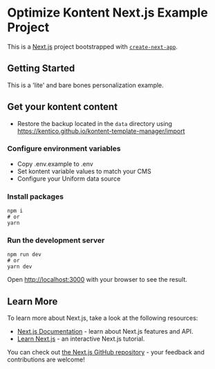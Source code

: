 # Optimize Kontent Next.js Example Project

This is a [Next.js](https://nextjs.org/) project bootstrapped with [`create-next-app`](https://github.com/vercel/next.js/tree/canary/packages/create-next-app).

## Getting Started

This is a 'lite' and bare bones personalization example.

## Get your kontent content

- Restore the backup located in the `data` directory using https://kentico.github.io/kontent-template-manager/import

### Configure environment variables

- Copy .env.example to .env
- Set kontent variable values to match your CMS
- Configure your Uniform data source

### Install packages

```shell
npm i
# or
yarn
```

### Run the development server

```shell
npm run dev
# or
yarn dev
```

Open <http://localhost:3000> with your browser to see the result.

## Learn More

To learn more about Next.js, take a look at the following resources:

- [Next.js Documentation](https://nextjs.org/docs) - learn about Next.js features and API.
- [Learn Next.js](https://nextjs.org/learn) - an interactive Next.js tutorial.

You can check out [the Next.js GitHub repository](https://github.com/vercel/next.js/) - your feedback and contributions are welcome!
